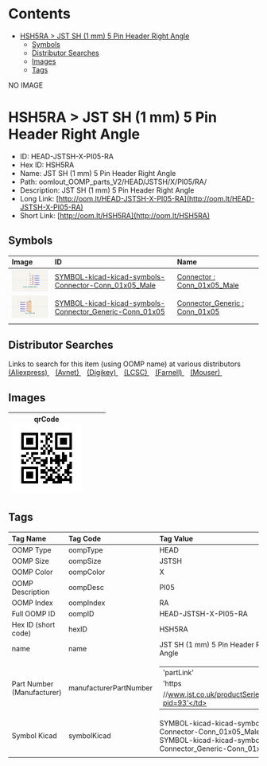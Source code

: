 



Contents
========

* [HSH5RA > JST SH (1 mm) 5 Pin Header Right Angle](#hsh5ra--jst-sh-1-mm-5-pin-header-right-angle)
	* [Symbols](#symbols)
	* [Distributor Searches](#distributor-searches)
	* [Images](#images)
	* [Tags](#tags)
  
NO IMAGE  
# HSH5RA > JST SH (1 mm) 5 Pin Header Right Angle

- ID: HEAD-JSTSH-X-PI05-RA
- Hex ID: HSH5RA
- Name: JST SH (1 mm) 5 Pin Header Right Angle
- Path: oomlout_OOMP_parts_V2/HEAD/JSTSH/X/PI05/RA/
- Description: JST SH (1 mm) 5 Pin Header Right Angle
- Long Link: [http://oom.lt/HEAD-JSTSH-X-PI05-RA](http://oom.lt/HEAD-JSTSH-X-PI05-RA)
- Short Link: [http://oom.lt/HSH5RA](http://oom.lt/HSH5RA)

## Symbols
  

|Image|ID|Name|
| :--- | :--- | :--- |
|[![](https://raw.githubusercontent.com/oomlout/oomlout_OOMP_eda_V2/main/SYMBOL/kicad/kicad-symbols/Connector/Conn_01x05_Male/image_140.png)](https://github.com/oomlout/oomlout_OOMP_eda_V2/tree/main/SYMBOL/kicad/kicad-symbols/Connector/Conn_01x05_Male/)|[SYMBOL-kicad-kicad-symbols-Connector-Conn_01x05_Male](https://github.com/oomlout/oomlout_OOMP_eda_V2/tree/main/SYMBOL/kicad/kicad-symbols/Connector/Conn_01x05_Male/)|[Connector : Conn_01x05_Male](https://github.com/oomlout/oomlout_OOMP_eda_V2/tree/main/SYMBOL/kicad/kicad-symbols/Connector/Conn_01x05_Male/)|
|[![](https://raw.githubusercontent.com/oomlout/oomlout_OOMP_eda_V2/main/SYMBOL/kicad/kicad-symbols/Connector_Generic/Conn_01x05/image_140.png)](https://github.com/oomlout/oomlout_OOMP_eda_V2/tree/main/SYMBOL/kicad/kicad-symbols/Connector_Generic/Conn_01x05/)|[SYMBOL-kicad-kicad-symbols-Connector_Generic-Conn_01x05](https://github.com/oomlout/oomlout_OOMP_eda_V2/tree/main/SYMBOL/kicad/kicad-symbols/Connector_Generic/Conn_01x05/)|[Connector_Generic : Conn_01x05](https://github.com/oomlout/oomlout_OOMP_eda_V2/tree/main/SYMBOL/kicad/kicad-symbols/Connector_Generic/Conn_01x05/)|
||||

## Distributor Searches
  
Links to search for this item (using OOMP name) at various distributors  
[(Aliexpress) ](https://www.aliexpress.com/wholesale?SearchText=JST+SH+1+mm+5+Pin+Header+Right+Angle)&nbsp;&nbsp;&nbsp;[(Avnet) ](https://www.avnet.com/shop/us/search/JST+SH+1+mm+5+Pin+Header+Right+Angle)&nbsp;&nbsp;&nbsp;[(Digikey) ](https://www.digikey.co.uk/en/products/result?s=JST+SH+1+mm+5+Pin+Header+Right+Angle)&nbsp;&nbsp;&nbsp;[(LCSC) ](https://www.lcsc.com/search?q=JST+SH+1+mm+5+Pin+Header+Right+Angle)&nbsp;&nbsp;&nbsp;[(Farnell) ](https://uk.farnell.com/search?st=JST+SH+1+mm+5+Pin+Header+Right+Angle)&nbsp;&nbsp;&nbsp;[(Mouser) ](https://www.mouser.com/c/?q=JST+SH+1+mm+5+Pin+Header+Right+Angle)&nbsp;&nbsp;&nbsp;
## Images
  

|qrCode<br>[![](https://raw.githubusercontent.com/oomlout/oomlout_OOMP_parts_V2/main/HEAD/JSTSH/X/PI05/RA/qrCode_140.png)](https://github.com/oomlout/oomlout_OOMP_parts_V2/tree/main/HEAD/JSTSH/X/PI05/RA/qrCode.png)||||
| :---: | :---: | :---: | :---: |

## Tags
  

|Tag Name|Tag Code|Tag Value|
| :--- | :--- | :--- |
|OOMP Type|oompType|HEAD|
|OOMP Size|oompSize|JSTSH|
|OOMP Color|oompColor|X|
|OOMP Description|oompDesc|PI05|
|OOMP Index|oompIndex|RA|
|Full OOMP ID|oompID|HEAD-JSTSH-X-PI05-RA|
|Hex ID (short code)|hexID|HSH5RA|
|name|name|JST SH (1 mm) 5 Pin Header Right Angle|
|Part Number (Manufacturer)|manufacturerPartNumber|<table><tr><td>'partLink'</td></tr><tr><td> 'https</td></tr><tr><td>//www.jst.co.uk/productSeries.php?pid=93'</td></tr></table>|
|Symbol Kicad|symbolKicad|SYMBOL-kicad-kicad-symbols-Connector-Conn_01x05_Male, SYMBOL-kicad-kicad-symbols-Connector_Generic-Conn_01x05|
||||
